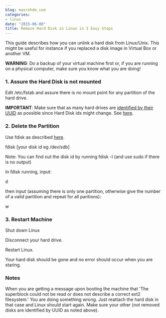 ```yaml
---
blog: maxrohde.com
categories:
- linux
date: "2015-06-08"
title: Remove Hard Disk in Linux in 3 Easy Steps
---
```


This guide describes how you can unlink a hard disk from Linux/Unix. This might be useful for instance if you replaced a disk image in Virtual Box or another VM.

**WARNING**: Do a backup of your virtual machine first or, if you are running on a physical computer, make sure you know what you are doing!

### 1\. Assure the Hard Disk is not mounted

Edit /etc/fstab and assure there is no mount point for any partition of the hard drive.

**IMPORTANT**: Make sure that as many hard drives are [identified by their UUID](https://liquidat.wordpress.com/2007/10/15/short-tip-get-uuid-of-hard-disks/) as possible since Hard Disk ids might change. See [here](http://www.cyberciti.biz/faq/linux-finding-using-uuids-to-update-fstab/).

### 2\. Delete the Partition

Use fdisk as described [here](http://www.cyberciti.biz/faq/linux-how-to-delete-a-partition-with-fdisk-command/).

fdisk \[your disk id eg /dev/sdb\]

Note: You can find out the disk id by running fdisk -l (and use sudo if there is no output)

In fdisk running, input:

d

then input (assuming there is only one partition, otherwise give the number of a valid partition and repeat for all paritions):

w

### 3\. Restart Machine

Shut down Linux

Disconnect your hard drive.

Restart Linux.

Your hard disk should be gone and no error should occur when you are staring.

### Notes

When you are getting a message upon booting the machine that 'The superblock could not be read or does not describe a correct ext2 filesystem.' You are doing something wrong. Just reattach the hard disk in that case and Linux should start again. Make sure your other (not removed disks are identified by UUID as noted above).
